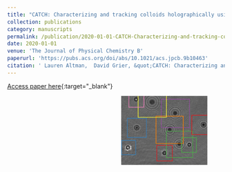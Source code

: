 ```yaml
---
title: "CATCH: Characterizing and tracking colloids holographically using deep neural networks" 
collection: publications
category: manuscripts
permalink: /publication/2020-01-01-CATCH-Characterizing-and-tracking-colloids-holographically-using-deep-neural-networks
date: 2020-01-01
venue: 'The Journal of Physical Chemistry B'
paperurl: 'https://pubs.acs.org/doi/abs/10.1021/acs.jpcb.9b10463'
citation: ' Lauren Altman,  David Grier, &quot;CATCH: Characterizing and tracking colloids holographically using deep neural networks.&quot; The Journal of Physical Chemistry B, 2020.'
---
```

[Access paper here](https://pubs.acs.org/doi/abs/10.1021/acs.jpcb.9b10463){:target="_blank"}
<figure>
  <img style="float: right;" src="../images/CATCH_yolo.png" width="200">
</figure>
